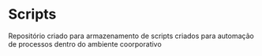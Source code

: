 # Scripts
Repositório criado para armazenamento de scripts criados para automação de processos dentro do ambiente coorporativo
